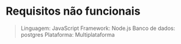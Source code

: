 # Requisitos não funcionais

> Linguagem: JavaScript
> Framework: Node.js
> Banco de dados: postgres
> Plataforma: Multiplataforma
